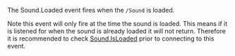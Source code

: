 The Sound.Loaded event fires when the `/Sound` is loaded.

Note this event will only fire at the time the sound is loaded. This means if it is listened for when the sound is already loaded it will not return. Therefore it is recommended to check [Sound.IsLoaded](https://developer.roblox.com/en-us/api-reference/property/Sound/IsLoaded) prior to connecting to this event.